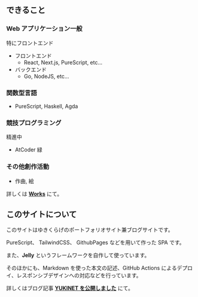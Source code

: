 ## できること

### Web アプリケーション一般

特にフロントエンド

- フロントエンド
  - React, Next.js, PureScript, etc...
- バックエンド
  - Go, NodeJS, etc...

### 関数型言語

- PureScript, Haskell, Agda

### 競技プログラミング

精進中

- AtCoder 緑

### その他創作活動

- 作曲, 絵

詳しくは [**Works**](#works) にて。

## このサイトについて

このサイトはゆきくらげのポートフォリオサイト兼ブログサイトです。

PureScript、 TailwindCSS、 GithubPages などを用いて作った SPA です。

また、**Jelly** というフレームワークを自作して使っています。

そのほかにも、Markdown を使った本文の記述、GitHub Actions によるデプロイ、レスポンシブデザインへの対応などを行っています。

詳しくはブログ記事 [**YUKINET を公開しました**](#posts/1) にて。

